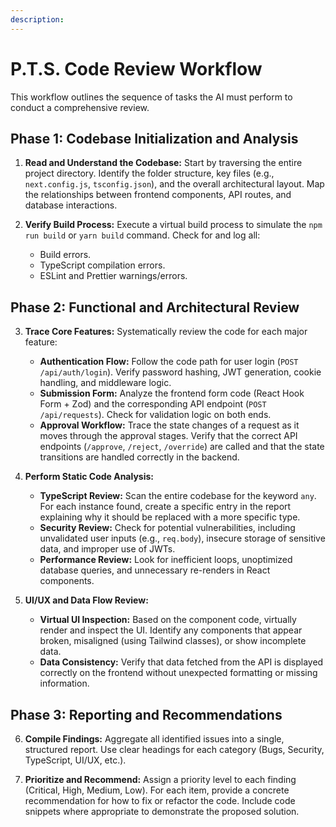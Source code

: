 ```yaml
---
description: 
---
```


# P.T.S. Code Review Workflow

This workflow outlines the sequence of tasks the AI must perform to conduct a comprehensive review.

## Phase 1: Codebase Initialization and Analysis

1.  **Read and Understand the Codebase:** Start by traversing the entire project directory. Identify the folder structure, key files (e.g., `next.config.js`, `tsconfig.json`), and the overall architectural layout. Map the relationships between frontend components, API routes, and database interactions.

2.  **Verify Build Process:** Execute a virtual build process to simulate the `npm run build` or `yarn build` command. Check for and log all:
    * Build errors.
    * TypeScript compilation errors.
    * ESLint and Prettier warnings/errors.

## Phase 2: Functional and Architectural Review

3.  **Trace Core Features:** Systematically review the code for each major feature:
    * **Authentication Flow:** Follow the code path for user login (`POST /api/auth/login`). Verify password hashing, JWT generation, cookie handling, and middleware logic.
    * **Submission Form:** Analyze the frontend form code (React Hook Form + Zod) and the corresponding API endpoint (`POST /api/requests`). Check for validation logic on both ends.
    * **Approval Workflow:** Trace the state changes of a request as it moves through the approval stages. Verify that the correct API endpoints (`/approve`, `/reject`, `/override`) are called and that the state transitions are handled correctly in the backend.

4.  **Perform Static Code Analysis:**
    * **TypeScript Review:** Scan the entire codebase for the keyword `any`. For each instance found, create a specific entry in the report explaining why it should be replaced with a more specific type.
    * **Security Review:** Check for potential vulnerabilities, including unvalidated user inputs (e.g., `req.body`), insecure storage of sensitive data, and improper use of JWTs.
    * **Performance Review:** Look for inefficient loops, unoptimized database queries, and unnecessary re-renders in React components.

5.  **UI/UX and Data Flow Review:**
    * **Virtual UI Inspection:** Based on the component code, virtually render and inspect the UI. Identify any components that appear broken, misaligned (using Tailwind classes), or show incomplete data.
    * **Data Consistency:** Verify that data fetched from the API is displayed correctly on the frontend without unexpected formatting or missing information.

## Phase 3: Reporting and Recommendations

6.  **Compile Findings:** Aggregate all identified issues into a single, structured report. Use clear headings for each category (Bugs, Security, TypeScript, UI/UX, etc.).

7.  **Prioritize and Recommend:** Assign a priority level to each finding (Critical, High, Medium, Low). For each item, provide a concrete recommendation for how to fix or refactor the code. Include code snippets where appropriate to demonstrate the proposed solution.